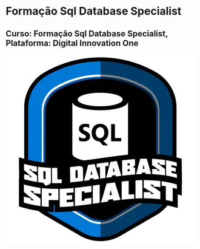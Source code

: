 # Formação Sql Database Specialist
## Curso: Formação Sql Database Specialist, Plataforma: Digital Innovation One
![imagem](/imagens/Logo-Sql-Especialist.webp)
